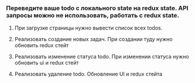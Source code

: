 ### Переведите ваше todo с локального state на redux state. API запросы можно не использовать, работать с redux state.

1. При загрузке страницы нужно вывести список всех todos.


2. Реализовать создание новых задач. При создании туду нужно обновить redux стейт


3. Реализовать изменение статуса todo. При изменении статуса нужно обновить ui и redux стейт


4. Реализовать удаление todo. Обновление UI и redux стейта
